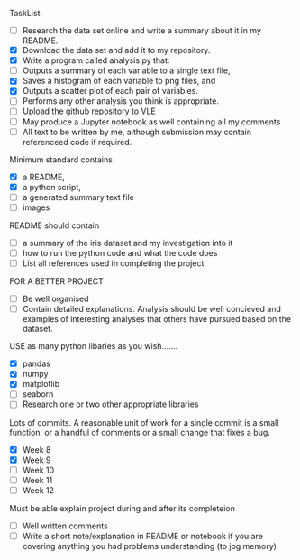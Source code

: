 TaskList

- [ ] Research the data set online and write a summary about it in my README.
- [x] Download the data set and add it to my repository.
- [x] Write a program called analysis.py that:
- [ ] Outputs a summary of each variable to a single text file,
- [x] Saves a histogram of each variable to png files, and
- [x] Outputs a scatter plot of each pair of variables.
- [ ] Performs any other analysis you think is appropriate.
- [ ] Upload the github repository to VLE
- [ ] May produce a Jupyter notebook as well containing all my comments
- [ ] All text to be written by me, although submission may contain referenceed code if required.

Minimum standard contains 
- [x] a README, 
- [x] a python script, 
- [ ] a generated summary text file 
- [ ] images

README should contain
- [ ] a summary of the iris dataset and my investigation into it
- [ ] how to run the python code and what the code does
- [ ] List all references used in completing the project

FOR A BETTER PROJECT
- [ ] Be well organised
- [ ] Contain detailed explanations. Analysis should be well concieved and examples of interesting analyses that others have pursued based on the dataset.

USE as many python libaries as you wish.......
- [x] pandas
- [x] numpy
- [x] matplotlib
- [ ] seaborn
- [ ] Research one or two other appropriate libraries

Lots of commits. A reasonable unit of work for a single commit is a small function, or a handful of comments or a small change that fixes a bug.
- [x] Week 8
- [x] Week 9
- [ ] Week 10
- [ ] Week 11
- [ ] Week 12

Must be able explain project during and after its completeion
- [ ] Well written comments
- [ ] Write a short note/explanation in README or notebook if you are covering anything you had problems understanding (to jog memory)
